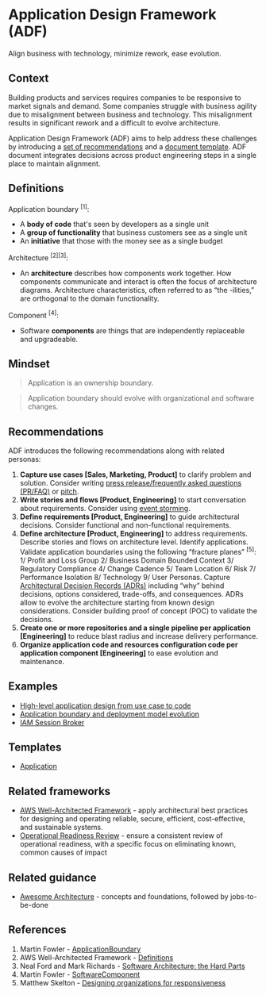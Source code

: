 # Application Design Framework (ADF)
Align business with technology, minimize rework, ease evolution.

## Context
Building products and services requires companies to be responsive to market signals and demand. Some companies struggle with business agility due to misalignment between business and technology. This misalignment results in significant rework and a difficult to evolve architecture. 

Application Design Framework (ADF) aims to help address these challenges by introducing a [set of recommendations](#recommendations) and a [document template](templates/application/README.md). ADF document integrates decisions across product engineering steps in a single place to maintain alignment.

## Definitions

Application boundary <sup>[1]</sup>:
* A **body of code** that's seen by developers as a single unit
* A **group of functionality** that business customers see as a single unit
* An **initiative** that those with the money see as a single budget

Architecture <sup>[2][3]</sup>:
* An **architecture** describes how components work together. How components communicate and interact is often the focus of architecture diagrams. Architecture characteristics, often referred to as “the -ilities,” are orthogonal to the domain functionality. 

Component <sup>[4]</sup>:
* Software **components** are things that are independently replaceable and upgradeable.

## Mindset
> Application is an ownership boundary.

> Application boundary should evolve with organizational and software changes.

## Recommendations
ADF introduces the following recommendations along with related personas:
1. **Capture use cases [Sales, Marketing, Product]** to clarify problem and solution. Consider writing [press release/frequently asked questions (PR/FAQ)](https://productstrategy.co/working-backwards-the-amazon-prfaq-for-product-innovation/) or [pitch](https://basecamp.com/shapeup/1.5-chapter-06).
2. **Write stories and flows [Product, Engineering]** to start conversation about requirements. Consider using [event storming](https://en.wikipedia.org/wiki/Event_storming).
3. **Define requirements [Product, Engineering]** to guide architectural decisions. Consider functional and non-functional requirements.
4. **Define architecture [Product, Engineering]** to address requirements. Describe stories and flows on architecture level. Identify applications. Validate application boundaries using the following “fracture planes” <sup>[5]</sup>: 1/ Profit and Loss Group 2/ Business Domain Bounded Context 3/ Regulatory Compliance 4/ Change Cadence 5/ Team Location 6/ Risk 7/ Performance Isolation 8/ Technology 9/ User Personas. Capture [Architectural Decision Records (ADRs)](https://docs.aws.amazon.com/prescriptive-guidance/latest/architectural-decision-records/appendix.html) including “why” behind decisions, options considered, trade-offs, and consequences. ADRs allow to evolve the architecture starting from known design considerations. Consider building proof of concept (POC) to validate the decisions.
5. **Create one or more repositories and a single pipeline per application [Engineering]** to reduce blast radius and increase delivery performance.
6. **Organize application code and resources configuration code per application component [Engineering]** to ease evolution and maintenance.

## Examples
* [High-level application design from use case to code](examples/application-design/README.md)
* [Application boundary and deployment model evolution](examples/application-evolution/README.md)
* [IAM Session Broker](examples/iam-session-broker/README.md)

## Templates
* [Application](templates/application/README.md)

## Related frameworks
* [AWS Well-Architected Framework](https://aws.amazon.com/architecture/well-architected/) - apply architectural best practices for designing and operating reliable, secure, efficient, cost-effective, and sustainable systems.
* [Operational Readiness Review](https://docs.aws.amazon.com/wellarchitected/latest/operational-readiness-reviews/wa-operational-readiness-reviews.html) - ensure a consistent review of operational readiness, with a specific focus on eliminating known, common causes of impact

## Related guidance
* [Awesome Architecture](https://github.com/alexpulver/awesome-architecture) - concepts and foundations, followed by jobs-to-be-done

## References
1. Martin Fowler - [ApplicationBoundary](https://martinfowler.com/bliki/ApplicationBoundary.html)
2. AWS Well-Architected Framework - [Definitions](https://docs.aws.amazon.com/wellarchitected/latest/framework/definitions.html)
3. Neal Ford and Mark Richards - [Software Architecture: the Hard Parts](https://www.infoq.com/podcasts/software-architecture-hard-parts/)
4. Martin Fowler - [SoftwareComponent](https://martinfowler.com/bliki/SoftwareComponent.html)
5. Matthew Skelton - [Designing organizations for responsiveness](https://blog.matthewskelton.net/2017/11/07/designing-organisations-for-responsiveness/#more-2053)
